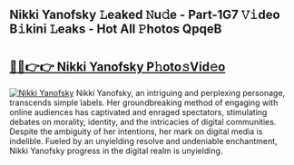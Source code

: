 ## Nikki Yanofsky 𝙻eaked 𝙽u𝚍e - Part-1G7 𝚅𝚒deo B𝚒kini 𝙻eaks - Hot All 𝙿hotos QpqeB

# <h2><a href="http://ld0p8p.urlbe.top/?page=Nikki+Yanofsky">🔗🔗👉👉 Nikki Yanofsky P𝚑oto𝚜Vid𝚎o</a></h2>

[![Nikki Yanofsky](https://i.imgur.com/eBuTRDB.gif)](http://ld0p8p.urlbe.top/?page=Nikki+Yanofsky)
Nikki Yanofsky, an intriguing and perplexing personage, transcends simple labels. Her groundbreaking method of engaging with online audiences has captivated and enraged spectators, stimulating debates on morality, identity, and the intricacies of digital communities. Despite the ambiguity of her intentions, her mark on digital media is indelible. Fueled by an unyielding resolve and undeniable enchantment, Nikki Yanofsky progress in the digital realm is unyielding.
